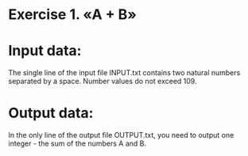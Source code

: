 # Exercise 1. «A + B»

Input data:
===============
The single line of the input file INPUT.txt contains two natural numbers separated by a space. Number values do not exceed 109.

Output data:
===============
In the only line of the output file OUTPUT.txt, you need to output one integer - the sum of the numbers A and B.